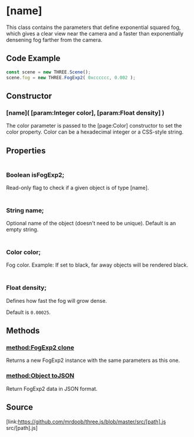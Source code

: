 # [name]

This class contains the parameters that define exponential squared fog, which
gives a clear view near the camera and a faster than exponentially densening
fog farther from the camera.

## Code Example

  
```ts  
const scene = new THREE.Scene();  
scene.fog = new THREE.FogExp2( 0xcccccc, 0.002 );  
```  

## Constructor

### [name]( [param:Integer color], [param:Float density] )

The color parameter is passed to the [page:Color] constructor to set the color
property. Color can be a hexadecimal integer or a CSS-style string.

## Properties

### <br/> Boolean isFogExp2; <br/>

Read-only flag to check if a given object is of type [name].

### <br/> String name; <br/>

Optional name of the object (doesn't need to be unique). Default is an empty
string.

### <br/> Color color; <br/>

Fog color. Example: If set to black, far away objects will be rendered black.

### <br/> Float density; <br/>

Defines how fast the fog will grow dense.

Default is `0.00025`.

## Methods

### [method:FogExp2 clone]()

Returns a new FogExp2 instance with the same parameters as this one.

### [method:Object toJSON]()

Return FogExp2 data in JSON format.

## Source

[link:https://github.com/mrdoob/three.js/blob/master/src/[path].js
src/[path].js]


